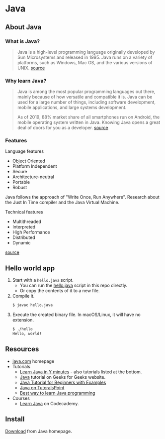# Java


## About Java

### What is Java?

> Java is a high-level programming language originally developed by Sun Microsystems and released in 1995. Java runs on a variety of platforms, such as Windows, Mac OS, and the various versions of UNIX. [source](https://www.tutorialspoint.com/java/index.htm)


### Why learn Java?

> Java is among the most popular programming languages out there, mainly because of how versatile and compatible it is. Java can be used for a large number of things, including software development, mobile applications, and large systems development.
>
> As of 2019, 88% market share of all smartphones run on Android, the mobile operating system written in Java. Knowing Java opens a great deal of doors for you as a developer. [source](https://www.codecademy.com/learn/learn-java)


### Features

Language features

- Object Oriented
- Platform Independent
- Secure
- Architecture-neutral
- Portable
- Robust

Java follows the approach of "Write Once, Run Anywhere". Research about the Just In Time compiler and the Java Virtual Machine.

Technical features

- Multithreaded
- Interpreted
- High Performance
- Distributed
- Dynamic

[source](https://www.tutorialspoint.com/java/index.htm)


## Hello world app

1. Start with a `hello.java` script. 
    - You can run the [hello.java](hello.java) script in this repo directly.
    - Or copy the contents of it to a new file.
2. Compile it.
    ```sh
    $ javac hello.java
    ```
3. Execute the created binary file. In macOS/Linux, it will have no extension.
    ```sh
    $ ./hello
    Hello, world!
    ```


## Resources

- [java.com](https://www.java.com/) homepage
- Tutorials
    - [Learn Java in Y minutes](https://learnxinyminutes.com/docs/java/) - also tutorials listed at the bottom.
    - [Java](https://www.geeksforgeeks.org/setting-environment-java/) tutorial on Geeks for Geeks website.
    - [Java Tutorial for Beginners with Examples](https://beginnersbook.com/java-tutorial-for-beginners-with-examples/)
    - [Java on TutoralsPoint](https://www.tutorialspoint.com/java/index.htm)
    - [Best way to learn Java programming](https://howtodoinjava.com/resources/best-way-to-learn-java/)
- Courses
    - [Learn Java](https://www.codecademy.com/learn/learn-java) on Codecademy.


## Install

[Download](https://www.java.com/en/download/) from Java homepage.
